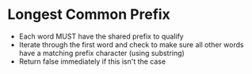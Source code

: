 # Longest Common Prefix
* Each word MUST have the shared prefix to qualify
* Iterate through the first word and check to make sure all other words have a matching prefix character (using substring)
* Return false immediately if this isn't the case